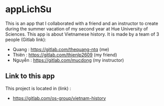 # appLichSu
This is an app that I collaborated with a friend and an instructor to create during the summer vacation of my second year at Hue University of Sciences. This app is about Vietnamese history.
It is made by a team of 3 people (Gitlab link):
- Quang  : https://gitlab.com/thequang-ntq  (me)
- Thiên  : https://gitlab.com/thienlp2609 (my friend)
- Nguyễn : https://gitlab.com/mucdong (my instructor) 
## Link to this app
This project is located in (link) :
- https://gitlab.com/os-group/vietnam-history

